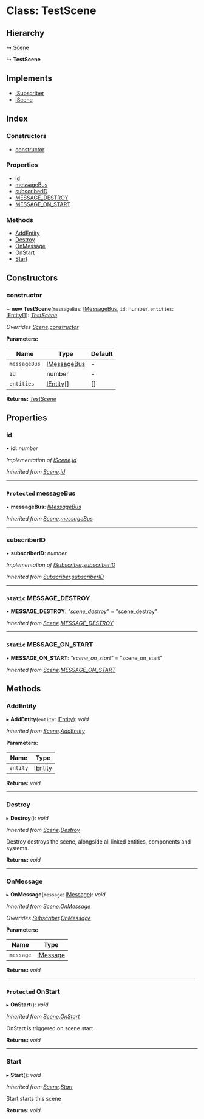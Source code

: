 
# Class: TestScene

## Hierarchy

  ↳ [Scene](_scene_scene_.scene.md)

  ↳ **TestScene**

## Implements

* [ISubscriber](../interfaces/_message_isubscriber_.isubscriber.md)
* [IScene](../interfaces/_scene_iscene_.iscene.md)

## Index

### Constructors

* [constructor](_scene_scene_test_.testscene.md#constructor)

### Properties

* [id](_scene_scene_test_.testscene.md#id)
* [messageBus](_scene_scene_test_.testscene.md#protected-messagebus)
* [subscriberID](_scene_scene_test_.testscene.md#subscriberid)
* [MESSAGE_DESTROY](_scene_scene_test_.testscene.md#static-message_destroy)
* [MESSAGE_ON_START](_scene_scene_test_.testscene.md#static-message_on_start)

### Methods

* [AddEntity](_scene_scene_test_.testscene.md#addentity)
* [Destroy](_scene_scene_test_.testscene.md#destroy)
* [OnMessage](_scene_scene_test_.testscene.md#onmessage)
* [OnStart](_scene_scene_test_.testscene.md#protected-onstart)
* [Start](_scene_scene_test_.testscene.md#start)

## Constructors

###  constructor

\+ **new TestScene**(`messageBus`: [IMessageBus](../interfaces/_message_imessage_bus_.imessagebus.md), `id`: number, `entities`: [IEntity](../interfaces/_entity_ientity_.ientity.md)[]): *[TestScene](_scene_scene_test_.testscene.md)*

*Overrides [Scene](_scene_scene_.scene.md).[constructor](_scene_scene_.scene.md#constructor)*

**Parameters:**

Name | Type | Default |
------ | ------ | ------ |
`messageBus` | [IMessageBus](../interfaces/_message_imessage_bus_.imessagebus.md) | - |
`id` | number | - |
`entities` | [IEntity](../interfaces/_entity_ientity_.ientity.md)[] | [] |

**Returns:** *[TestScene](_scene_scene_test_.testscene.md)*

## Properties

###  id

• **id**: *number*

*Implementation of [IScene](../interfaces/_scene_iscene_.iscene.md).[id](../interfaces/_scene_iscene_.iscene.md#id)*

*Inherited from [Scene](_scene_scene_.scene.md).[id](_scene_scene_.scene.md#id)*

___

### `Protected` messageBus

• **messageBus**: *[IMessageBus](../interfaces/_message_imessage_bus_.imessagebus.md)*

*Inherited from [Scene](_scene_scene_.scene.md).[messageBus](_scene_scene_.scene.md#protected-messagebus)*

___

###  subscriberID

• **subscriberID**: *number*

*Implementation of [ISubscriber](../interfaces/_message_isubscriber_.isubscriber.md).[subscriberID](../interfaces/_message_isubscriber_.isubscriber.md#subscriberid)*

*Inherited from [Subscriber](_message_subscriber_.subscriber.md).[subscriberID](_message_subscriber_.subscriber.md#subscriberid)*

___

### `Static` MESSAGE_DESTROY

▪ **MESSAGE_DESTROY**: *"scene_destroy"* = "scene_destroy"

*Inherited from [Scene](_scene_scene_.scene.md).[MESSAGE_DESTROY](_scene_scene_.scene.md#static-message_destroy)*

___

### `Static` MESSAGE_ON_START

▪ **MESSAGE_ON_START**: *"scene_on_start"* = "scene_on_start"

*Inherited from [Scene](_scene_scene_.scene.md).[MESSAGE_ON_START](_scene_scene_.scene.md#static-message_on_start)*

## Methods

###  AddEntity

▸ **AddEntity**(`entity`: [IEntity](../interfaces/_entity_ientity_.ientity.md)): *void*

*Inherited from [Scene](_scene_scene_.scene.md).[AddEntity](_scene_scene_.scene.md#addentity)*

**Parameters:**

Name | Type |
------ | ------ |
`entity` | [IEntity](../interfaces/_entity_ientity_.ientity.md) |

**Returns:** *void*

___

###  Destroy

▸ **Destroy**(): *void*

*Inherited from [Scene](_scene_scene_.scene.md).[Destroy](_scene_scene_.scene.md#destroy)*

Destroy destroys the scene, alongside all linked entities, components and systems.

**Returns:** *void*

___

###  OnMessage

▸ **OnMessage**(`message`: [IMessage](../interfaces/_message_imessage_.imessage.md)): *void*

*Inherited from [Scene](_scene_scene_.scene.md).[OnMessage](_scene_scene_.scene.md#onmessage)*

*Overrides [Subscriber](_message_subscriber_.subscriber.md).[OnMessage](_message_subscriber_.subscriber.md#abstract-onmessage)*

**Parameters:**

Name | Type |
------ | ------ |
`message` | [IMessage](../interfaces/_message_imessage_.imessage.md) |

**Returns:** *void*

___

### `Protected` OnStart

▸ **OnStart**(): *void*

*Inherited from [Scene](_scene_scene_.scene.md).[OnStart](_scene_scene_.scene.md#protected-onstart)*

OnStart is triggered on scene start.

**Returns:** *void*

___

###  Start

▸ **Start**(): *void*

*Inherited from [Scene](_scene_scene_.scene.md).[Start](_scene_scene_.scene.md#start)*

Start starts this scene

**Returns:** *void*
